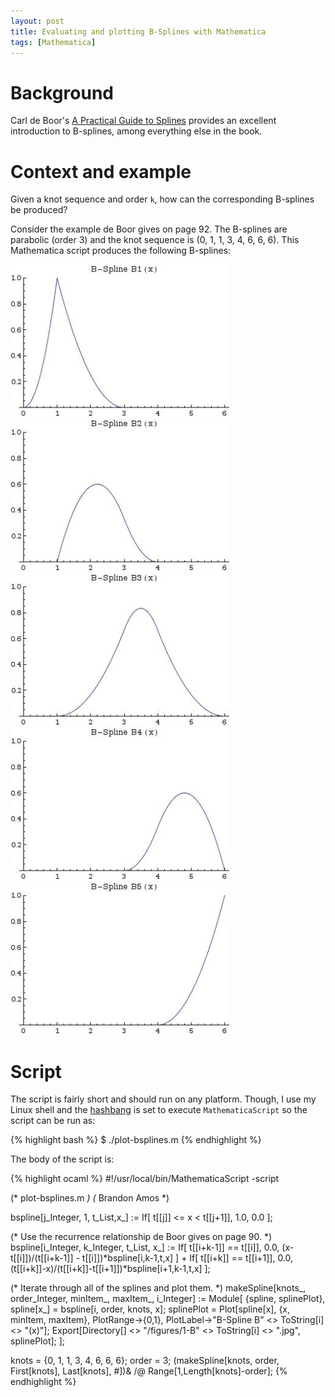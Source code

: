 ```yaml
---
layout: post
title: Evaluating and plotting B-Splines with Mathematica
tags: [Mathematica]
---
```


# Background
Carl de Boor's [A Practical Guide to Splines](http://amzn.com/0387953663)
provides an excellent introduction to B-splines, among everything else
in the book.

# Context and example
Given a knot sequence and order `k`, how can the corresponding
B-splines be produced?

Consider the example de Boor gives on page 92. The B-splines are parabolic
(order 3) and the knot sequence is (0, 1, 1, 3, 4, 6, 6, 6).
This Mathematica script produces the following B-splines:

<img src="/data/2013-03-12/1-B1.jpg" width="350px"/>
<img src="/data/2013-03-12/1-B2.jpg" width="350px"/>
<img src="/data/2013-03-12/1-B3.jpg" width="350px"/>
<img src="/data/2013-03-12/1-B4.jpg" width="350px"/>
<img src="/data/2013-03-12/1-B5.jpg" width="350px"/>

# Script
The script is fairly short and should run on any platform.
Though, I use my Linux shell and
the [hashbang][hashbang] is set to execute `MathematicaScript` so
the script can be run as:

{% highlight bash %}
$ ./plot-bsplines.m
{% endhighlight %}

The body of the script is:

{% highlight ocaml %}
#!/usr/local/bin/MathematicaScript -script

(* plot-bsplines.m *)
(* Brandon Amos *)

bspline[j_Integer, 1, t_List,x_] := If[
    t[[j]] <= x < t[[j+1]],
    1.0,
    0.0
];

(* Use the recurrence relationship de Boor gives on page 90. *)
bspline[i_Integer, k_Integer, t_List, x_] :=
    If[ t[[i+k-1]] == t[[i]],
        0.0,
        (x-t[[i]])/(t[[i+k-1]] - t[[i]])*bspline[i,k-1,t,x]
    ] +
    If[ t[[i+k]] == t[[i+1]],
        0.0,
        (t[[i+k]]-x)/(t[[i+k]]-t[[i+1]])*bspline[i+1,k-1,t,x]
    ];

(* Iterate through all of the splines and plot them. *)
makeSpline[knots_, order_Integer, minItem_, maxItem_, i_Integer] := Module[
    {spline, splinePlot},
    spline[x_] = bspline[i, order, knots, x];
    splinePlot = Plot[spline[x], {x, minItem, maxItem}, PlotRange->{0,1}, 
        PlotLabel->"B-Spline B" <> ToString[i] <> "(x)"]; 
    Export[Directory[] <> "/figures/1-B" <> ToString[i] <> ".jpg",
        splinePlot];
];

knots = {0, 1, 1, 3, 4, 6, 6, 6}; order = 3;
(makeSpline[knots, order, First[knots], Last[knots], #])& /@
    Range[1,Length[knots]-order];
{% endhighlight %}

[hashbang]: http://en.wikipedia.org/wiki/Shebang_(Unix)

